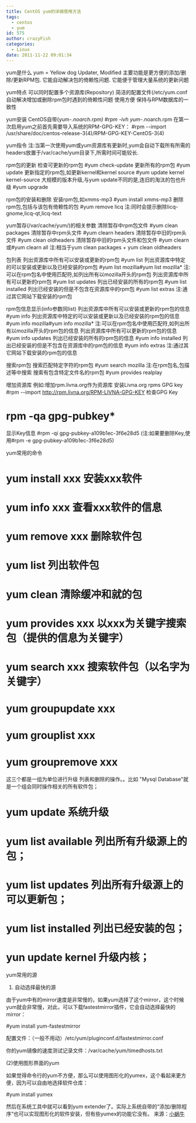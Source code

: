 ```yaml
---
title: CentOS yum的详细使用方法
tags:
  - centos
  - yum
id: 575
author: crazyFish
categories:
  - Linux
date: 2011-11-22 09:01:34
---
```


yum是什么
yum = Yellow dog Updater, Modified
主要功能是更方便的添加/删除/更新RPM包.
它能自动解决包的倚赖性问题.
它能便于管理大量系统的更新问题

yum特点
可以同时配置多个资源库(Repository)
简洁的配置文件(/etc/yum.conf
自动解决增加或删除rpm包时遇到的倚赖性问题
使用方便
保持与RPM数据库的一致性

yum安装
CentOS自带(yum-*.noarch.rpm)
#rpm -ivh yum-*.noarch.rpm
在第一次启用yum之前首先需要导入系统的RPM-GPG-KEY：
#rpm --import /usr/share/doc/centos-release-3(4)/RPM-GPG-KEY-CentOS-3(4)

yum指令
注:当第一次使用yum或yum资源库有更新时,yum会自动下载所有所需的headers放置于/var/cache/yum目录下,所需时间可能较长.

rpm包的更新
检查可更新的rpm包
#yum check-update
更新所有的rpm包
#yum update
更新指定的rpm包,如更新kernel和kernel source
#yum update kernel kernel-source
大规模的版本升级,与yum update不同的是,连旧的淘汰的包也升级
#yum upgrade

rpm包的安装和删除
安装rpm包,如xmms-mp3
#yum install xmms-mp3
删除rpm包,包括与该包有倚赖性的包
#yum remove licq
注:同时会提示删除licq-gnome,licq-qt,licq-text

yum暂存(/var/cache/yum/)的相关参数
清除暂存中rpm包文件
#yum clean packages
清除暂存中rpm头文件
#yum clearn headers
清除暂存中旧的rpm头文件
#yum clean oldheaders
清除暂存中旧的rpm头文件和包文件
#yum clearn 或#yum clearn all
注:相当于yum clean packages + yum clean oldheaders

包列表
列出资源库中所有可以安装或更新的rpm包
#yum list
列出资源库中特定的可以安装或更新以及已经安装的rpm包
#yum list mozilla#yum list mozilla*
注:可以在rpm包名中使用匹配符,如列出所有以mozilla开头的rpm包
列出资源库中所有可以更新的rpm包
#yum list updates
列出已经安装的所有的rpm包
#yum list installed
列出已经安装的但是不包含在资源库中的rpm包
#yum list extras
注:通过其它网站下载安装的rpm包

rpm包信息显示(info参数同list)
列出资源库中所有可以安装或更新的rpm包的信息
#yum info
列出资源库中特定的可以安装或更新以及已经安装的rpm包的信息
#yum info mozilla#yum info mozilla*
注:可以在rpm包名中使用匹配符,如列出所有以mozilla开头的rpm包的信息
列出资源库中所有可以更新的rpm包的信息
#yum info updates
列出已经安装的所有的rpm包的信息
#yum info installed
列出已经安装的但是不包含在资源库中的rpm包的信息
#yum info extras
注:通过其它网站下载安装的rpm包的信息

搜索rpm包
搜索匹配特定字符的rpm包
#yum search mozilla
注:在rpm包名,包描述等中搜索
搜索有包含特定文件名的rpm包
#yum provides realplay

增加资源库
例如:增加rpm.livna.org作为资源库
安装Livna.org rpms GPG key
#rpm --import http://rpm.livna.org/RPM-LIVNA-GPG-KEY
检查GPG Key
# rpm -qa gpg-pubkey*
显示Key信息
#rpm -qi gpg-pubkey-a109b1ec-3f6e28d5
(注:如果要删除Key,使用#rpm -e gpg-pubkey-a109b1ec-3f6e28d5)

yum常用的命令

# yum install xxx            安装xxx软件

# yum info xxx                查看xxx软件的信息

# yum remove xxx        删除软件包

# yum list                        列出软件包

# yum clean                    清除缓冲和就的包

# yum provides xxx        以xxx为关键字搜索包（提供的信息为关键字）

# yum search xxx           搜索软件包（以名字为关键字）

# yum groupupdate xxx

# yum grouplist xxx

# yum groupremove xxx

这三个都是一组为单位进行升级 列表和删除的操作。。比如 "Mysql Database"就是一个组会同时操作相关的所有软件包；

# yum update                系统升级

# yum list available        列出所有升级源上的包；

# yum list updates         列出所有升级源上的可以更新包；

# yum list installed         列出已经安装的包；

# yun update kernel       升级内核；

yum常用的源

1) 自动选择最快的源

由于yum中有的mirror速度是非常慢的，如果yum选择了这个mirror，这个时候yum就会非常慢，对此，可以下载fastestmirror插件，它会自动选择最快的mirror：

#yum install yum-fastestmirror

配置文件：（一般不用动）/etc/yum/pluginconf.d/fastestmirror.conf

你的yum镜像的速度测试记录文件：/var/cache/yum/timedhosts.txt

(2)使用图形界面的yum

如果觉得命令行的yum不方便，那么可以使用图形化的yumex，这个看起来更方便，因为可以自由地选择软件仓库：

#yum install yumex

然后在系统工具中就可以看到yum extender了。实际上系统自带的“添加/删除程序“也可以实现图形化的软件安装，但有些yumex的功能它没有。
来源：[小蜗牛](http://blog.cnr.cn/18/viewspace-8099.html)